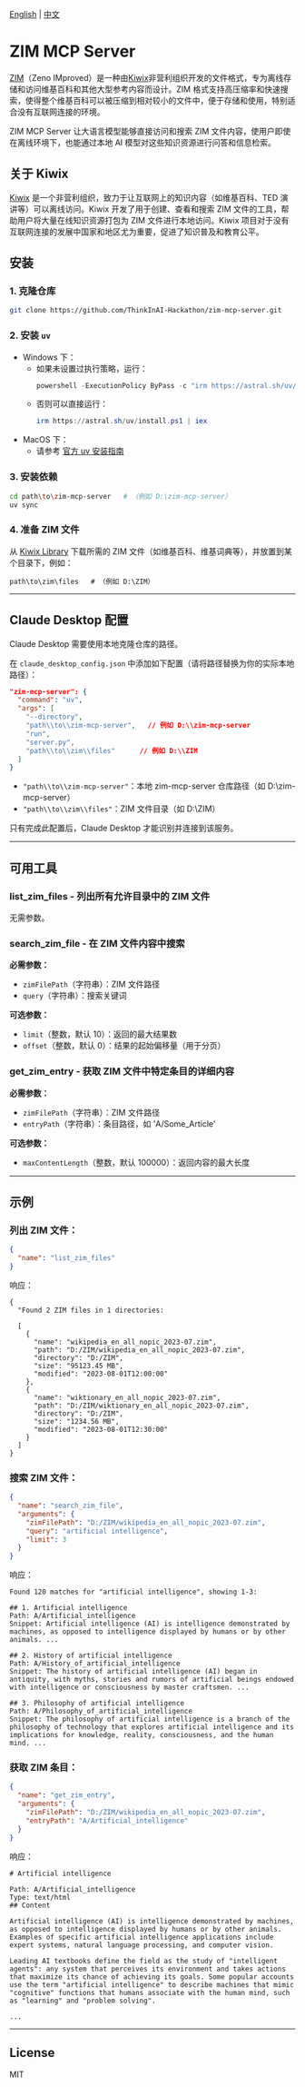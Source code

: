 [English](README.md) | [中文](README.zh_CN.md) 

# ZIM MCP Server

[ZIM](https://en.wikipedia.org/wiki/ZIM_(file_format))（Zeno IMproved）是一种由[Kiwix](https://www.kiwix.org/)非营利组织开发的文件格式，专为离线存储和访问维基百科和其他大型参考内容而设计。ZIM 格式支持高压缩率和快速搜索，使得整个维基百科可以被压缩到相对较小的文件中，便于存储和使用，特别适合没有互联网连接的环境。

ZIM MCP Server 让大语言模型能够直接访问和搜索 ZIM 文件内容，使用户即使在离线环境下，也能通过本地 AI 模型对这些知识资源进行问答和信息检索。

## 关于 Kiwix

[Kiwix](https://www.kiwix.org/) 是一个非营利组织，致力于让互联网上的知识内容（如维基百科、TED 演讲等）可以离线访问。Kiwix 开发了用于创建、查看和搜索 ZIM 文件的工具，帮助用户将大量在线知识资源打包为 ZIM 文件进行本地访问。Kiwix 项目对于没有互联网连接的发展中国家和地区尤为重要，促进了知识普及和教育公平。

## 安装

### 1. 克隆仓库

```bash
git clone https://github.com/ThinkInAI-Hackathon/zim-mcp-server.git
```

### 2. 安装 `uv`

- Windows 下：
  - 如果未设置过执行策略，运行：
    ```powershell
    powershell -ExecutionPolicy ByPass -c "irm https://astral.sh/uv/install.ps1 | iex"
    ```
  - 否则可以直接运行：
    ```powershell
    irm https://astral.sh/uv/install.ps1 | iex
    ```
- MacOS 下：
  - 请参考 [官方 uv 安装指南](https://docs.astral.sh/uv/getting-started/installation/)

### 3. 安装依赖

```bash
cd path\to\zim-mcp-server   # （例如 D:\zim-mcp-server）
uv sync
```

### 4. 准备 ZIM 文件

从 [Kiwix Library](https://browse.library.kiwix.org/) 下载所需的 ZIM 文件（如维基百科、维基词典等），并放置到某个目录下，例如：

```
path\to\zim\files   # （例如 D:\ZIM）
```

---

## Claude Desktop 配置

Claude Desktop 需要使用本地克隆仓库的路径。

在 `claude_desktop_config.json` 中添加如下配置（请将路径替换为你的实际本地路径）：

```json
"zim-mcp-server": {
  "command": "uv",
  "args": [
    "--directory",
    "path\\to\\zim-mcp-server",   // 例如 D:\\zim-mcp-server
    "run",
    "server.py",
    "path\\to\\zim\\files"      // 例如 D:\\ZIM
  ]
}
```
- `"path\\to\\zim-mcp-server"`：本地 zim-mcp-server 仓库路径（如 D:\\zim-mcp-server）
- `"path\\to\\zim\\files"`：ZIM 文件目录（如 D:\\ZIM）

只有完成此配置后，Claude Desktop 才能识别并连接到该服务。

---

## 可用工具

### list_zim_files - 列出所有允许目录中的 ZIM 文件

无需参数。

### search_zim_file - 在 ZIM 文件内容中搜索

**必需参数：**
- `zimFilePath`（字符串）：ZIM 文件路径
- `query`（字符串）：搜索关键词

**可选参数：**
- `limit`（整数，默认 10）：返回的最大结果数
- `offset`（整数，默认 0）：结果的起始偏移量（用于分页）

### get_zim_entry - 获取 ZIM 文件中特定条目的详细内容

**必需参数：**
- `zimFilePath`（字符串）：ZIM 文件路径
- `entryPath`（字符串）：条目路径，如 'A/Some_Article'

**可选参数：**
- `maxContentLength`（整数，默认 100000）：返回内容的最大长度

---

## 示例

### 列出 ZIM 文件：
```json
{
  "name": "list_zim_files"
}
```

响应：
```
{
  "Found 2 ZIM files in 1 directories:

  [
    {
      "name": "wikipedia_en_all_nopic_2023-07.zim",
      "path": "D:/ZIM/wikipedia_en_all_nopic_2023-07.zim",
      "directory": "D:/ZIM",
      "size": "95123.45 MB",
      "modified": "2023-08-01T12:00:00"
    },
    {
      "name": "wiktionary_en_all_nopic_2023-07.zim",
      "path": "D:/ZIM/wiktionary_en_all_nopic_2023-07.zim",
      "directory": "D:/ZIM",
      "size": "1234.56 MB",
      "modified": "2023-08-01T12:30:00"
    }
  ]
}
```

### 搜索 ZIM 文件：
```json
{
  "name": "search_zim_file",
  "arguments": {
    "zimFilePath": "D:/ZIM/wikipedia_en_all_nopic_2023-07.zim",
    "query": "artificial intelligence",
    "limit": 3
  }
}
```

响应：
```
Found 120 matches for "artificial intelligence", showing 1-3:

## 1. Artificial intelligence
Path: A/Artificial_intelligence
Snippet: Artificial intelligence (AI) is intelligence demonstrated by machines, as opposed to intelligence displayed by humans or by other animals. ...

## 2. History of artificial intelligence
Path: A/History_of_artificial_intelligence
Snippet: The history of artificial intelligence (AI) began in antiquity, with myths, stories and rumors of artificial beings endowed with intelligence or consciousness by master craftsmen. ...

## 3. Philosophy of artificial intelligence
Path: A/Philosophy_of_artificial_intelligence
Snippet: The philosophy of artificial intelligence is a branch of the philosophy of technology that explores artificial intelligence and its implications for knowledge, reality, consciousness, and the human mind. ...
```

### 获取 ZIM 条目：
```json
{
  "name": "get_zim_entry",
  "arguments": {
    "zimFilePath": "D:/ZIM/wikipedia_en_all_nopic_2023-07.zim",
    "entryPath": "A/Artificial_intelligence"
  }
}
```

响应：
```
# Artificial intelligence

Path: A/Artificial_intelligence
Type: text/html
## Content

Artificial intelligence (AI) is intelligence demonstrated by machines, as opposed to intelligence displayed by humans or by other animals. Examples of specific artificial intelligence applications include expert systems, natural language processing, and computer vision.

Leading AI textbooks define the field as the study of "intelligent agents": any system that perceives its environment and takes actions that maximize its chance of achieving its goals. Some popular accounts use the term "artificial intelligence" to describe machines that mimic "cognitive" functions that humans associate with the human mind, such as "learning" and "problem solving".

...
```

---

## License

MIT

